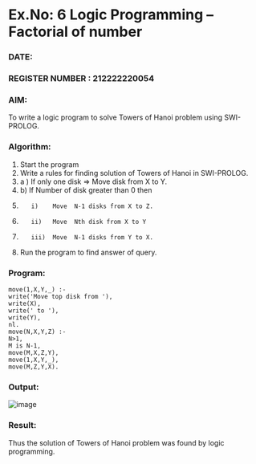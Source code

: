 # Ex.No: 6   Logic Programming – Factorial of number   
### DATE:                                                                            
### REGISTER NUMBER : 212222220054
### AIM: 
To  write  a logic program  to solve Towers of Hanoi problem  using SWI-PROLOG. 
### Algorithm:
1. Start the program
2.  Write a rules for finding solution of Towers of Hanoi in SWI-PROLOG.
3.  a )	If only one disk  => Move disk from X to Y.
4.  b)	If Number of disk greater than 0 then
5.        i)	Move  N-1 disks from X to Z.
6.        ii)	Move  Nth disk from X to Y
7.        iii)	Move  N-1 disks from Y to X.
8. Run the program  to find answer of  query.

### Program:
```
move(1,X,Y,_) :-
write('Move top disk from '),
write(X),
write(' to '),
write(Y),
nl.
move(N,X,Y,Z) :-
N>1,
M is N-1,
move(M,X,Z,Y),
move(1,X,Y,_),
move(M,Z,Y,X).

```

### Output:
![image](https://github.com/user-attachments/assets/6d6b4cf9-1d6e-4fee-a353-e375931964d5)




### Result:
Thus the solution of Towers of Hanoi problem was found by logic programming.
